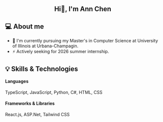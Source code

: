 ## <p align="center">Hi👋, I'm Ann Chen</p>

## 💻 About me
* 🌱 I'm currently pursuing my Master's in Computer Science at University of Illinois at Urbana-Champagin.
* ⚡ Actively seeking for 2026 summer internship.
  

## 💡 Skills & Technologies
#### Languages
TypeScript, JavaScript, Python, C#, HTML, CSS
#### Frameworks & Libraries
React.js, ASP.Net, Tailwind CSS
<!--
**annhchen89/annhchen89** is a ✨ _special_ ✨ repository because its `README.md` (this file) appears on your GitHub profile.

Here are some ideas to get you started:

- 🔭 I’m currently working on ...
- 🌱 I’m currently learning ...
- 👯 I’m looking to collaborate on ...
- 🤔 I’m looking for help with ...
- 💬 Ask me about ...
- 📫 How to reach me: ...
- 😄 Pronouns: ...
- ⚡ Fun fact: ...
-->
